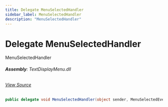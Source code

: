 ```yaml
---
title: Delegate MenuSelectedHandler
sidebar_label: MenuSelectedHandler
description: "MenuSelectedHandler"
---
```

# Delegate MenuSelectedHandler
MenuSelectedHandler

###### **Assembly**: TextDisplayMenu.dll
###### [View Source](https://github.com/WildernessLabs/Meadow.Foundation.git/blob/develop/Source/Meadow.Foundation.Libraries_and_Frameworks/Displays.TextDisplayMenu/Driver/EventHandlers.cs#L29)
```csharp title="Declaration"
public delegate void MenuSelectedHandler(object sender, MenuSelectedEventArgs e)
```
